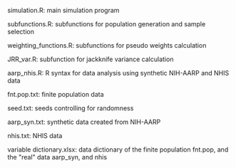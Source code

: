 simulation.R: main simulation program

subfunctions.R: subfunctions for population generation and sample selection

weighting_functions.R: subfunctions for pseudo weights calculation

JRR_var.R: subfunction for jackknife variance calculation

aarp_nhis.R: R syntax for data analysis using synthetic NIH-AARP and NHIS data

fnt.pop.txt: finite population data

seed.txt: seeds controlling for randomness

aarp_syn.txt: synthetic data created from NIH-AARP

nhis.txt: NHIS data

variable dictionary.xlsx: data dictionary of the finite population fnt.pop, and the "real" data aarp_syn, and nhis

